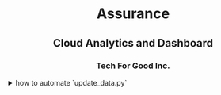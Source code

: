 <h1 align = "center"> Assurance </h1>
<h2 align = "center"> Cloud Analytics and Dashboard </h2>
<h3 align = "center"> Tech For Good Inc. </h3>


<details>
<summary> how to automate `update_data.py`</summary>

```
if (isAwesome){
  return true
}
```

And if you'd like to use syntax highlighting, include the language:

```javascript
if (isAwesome){
  return true
}
```
